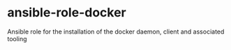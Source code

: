 # ansible-role-docker
Ansible role for the installation of the docker daemon, client and associated tooling
